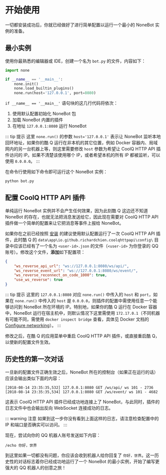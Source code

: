 # 开始使用

一切都安装成功后，你就已经做好了进行简单配置以运行一个最小的 NoneBot 实例的准备。

## 最小实例

使用你最熟悉的编辑器或 IDE，创建一个名为 `bot.py` 的文件，内容如下：

```python
import none

if __name__ == '__main__':
    none.init()
    none.load_builtin_plugins()
    none.run(host='127.0.0.1', port=8080)
```

`if __name__ == '__main__'` 语句块的这几行代码将依次：

1. 使用默认配置初始化 NoneBot 包
2. 加载 NoneBot 内置的插件
3. 在地址 `127.0.0.1:8080` 运行 NoneBot

::: tip 提示
这里 `none.run()` 的参数 `host='127.0.0.1'` 表示让 NoneBot 监听本地回环地址，如果你的酷 Q 运行在非本机的其它位置，例如 Docker 容器内、局域网内的另一台机器上等，则这里需要修改 `host` 参数为希望让 CoolQ HTTP API 插件访问的 IP。如果不清楚该使用哪个 IP，或者希望本机的所有 IP 都被监听，可以使用 `0.0.0.0`。
:::

在命令行使用如下命令即可运行这个 NoneBot 实例：

```bash
python bot.py
```

## 配置 CoolQ HTTP API 插件

单纯运行 NoneBot 实例并不会产生任何效果，因为此刻酷 Q 这边还不知道 NoneBot 的存在，也就无法把消息发送给它，因此现在需要对 CoolQ HTTP API 插件做一个简单的配置来让它把消息等事件上报给 NoneBot。

如果你在之前已经按照 [安装](/guide/installation.md) 的建议使用默认配置运行了一次 CoolQ HTTP API 插件，此时酷 Q 的 `data\app\io.github.richardchien.coolqhttpapi\config\` 目录中应该已经有了一个名为 `<user-id>.json` 的文件（`<user-id>` 为你登录的 QQ 账号）。修改这个文件，**添加**如下配置项：

```json
{
    "ws_reverse_api_url": "ws://127.0.0.1:8080/ws/api/",
    "ws_reverse_event_url": "ws://127.0.0.1:8080/ws/event/",
    "ws_reverse_reconnect_on_code_1000": true,
    "use_ws_reverse": true
}
```

::: tip 提示
这里的 `127.0.0.1:8080` 对应 `none.run()` 中传入的 `host` 和 `port`，如果在 `none.run()` 中传入的 `host` 是 `0.0.0.0`，则插件的配置中需使用任意一个能够访问到 NoneBot 所在环境的 IP。特别地，如果你的酷 Q 运行在 Docker 容器中，NoneBot 运行在宿主机中，则默认情况下这里需使用 `172.17.0.1`（不同机器有可能不同，需使用 `docker inspect bridge` 查看，具体见 Docker 文档的 [Configure networking](https://docs.docker.com/network/)）。
:::

修改之后，在酷 Q 的应用菜单中重启 CoolQ HTTP API 插件，或直接重启酷 Q，以使新的配置文件生效。

## 历史性的第一次对话

一旦新的配置文件正确生效之后，NoneBot 所在的控制台（如果正在运行的话）应该会输出类似下面的内容：

```
[2018-08-14 23:35:35,532] 127.0.0.1:8080 GET /ws/api/ ws 101 - 2736
[2018-08-14 23:35:35,534] 127.0.0.1:8080 GET /ws/event/ ws 101 - 4682
```

这表示 CoolQ HTTP API 插件已经成功地连接上了 NoneBot，与此同时，插件的日志文件中也会输出反向 WebSocket 连接成功的日志。

::: warning 注意
如果到这一步你没有看到上面这样的日志，请注意检查配置中的 IP 和端口是否确实可以访问。
:::

现在，尝试向你的 QQ 机器人账号发送如下内容：

```
/echo 你好，世界
```

到这里如果一切都没有问题，你应该会收到机器人给你回复了 `你好，世界`。这一历史性的对话标志着你已经成功地运行了一个 NoneBot 的最小实例，开始了编写更强大的 QQ 机器人的创意之旅！
